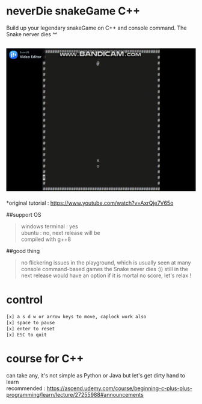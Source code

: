 # neverDie snakeGame C++
Build up your legendary snakeGame on C++ and console command.
The Snake nerver dies ^^

![picture](snakeDemo.gif)  
------
*original tutorial : https://www.youtube.com/watch?v=AxrQje7V65o

##support OS
>windows terminal : yes  
>ubuntu : no, next release will be  
>compiled with g++8

##good thing
>no flickering issues in the playground, which is usually seen at many console command-based games
>the Snake never dies :)) still in the next release would have an option if it is mortal
>no score, let's relax !

# control 
	[x] a s d w or arrow keys to move, caplock work also
	[x] space to pause
	[x] enter to reset
	[x] ESC to quit

# course for C++
can take any, it's not simple as Python or Java but let's get dirty hand to learn  
recommended : https://ascend.udemy.com/course/beginning-c-plus-plus-programming/learn/lecture/27255988#announcements  

